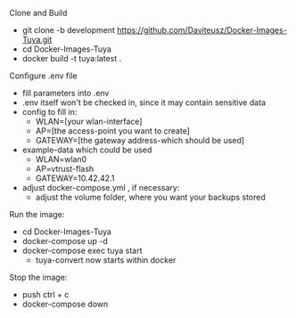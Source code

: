Clone and Build

- git clone -b development https://github.com/Daviteusz/Docker-Images-Tuya.git
- cd Docker-Images-Tuya
- docker build -t tuya:latest .

Configure .env file 

- fill parameters into .env
- .env itself won't be checked in, since it may contain sensitive data
- config to fill in:
  - WLAN=[your wlan-interface]
  - AP=[the access-point you want to create]
  - GATEWAY=[the gateway address-which should be used]
- example-data which could be used
  - WLAN=wlan0
  - AP=vtrust-flash
  - GATEWAY=10.42.42.1
- adjust docker-compose.yml , if necessary:
  - adjust the volume folder, where you want your backups stored

Run the image:

- cd Docker-Images-Tuya
- docker-compose up -d
- docker-compose exec tuya start
  - tuya-convert now starts within docker

Stop the image:

- push ctrl + c 
- docker-compose down
